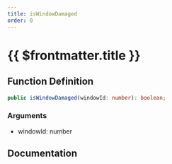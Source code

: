 ```yaml
---
title: isWindowDamaged
order: 0
---
```


# {{ $frontmatter.title }}

## Function Definition

```ts
public isWindowDamaged(windowId: number): boolean;
```

### Arguments

* windowId: number

## Documentation

<!--@include: ./parts/isWindowDamaged.md-->
